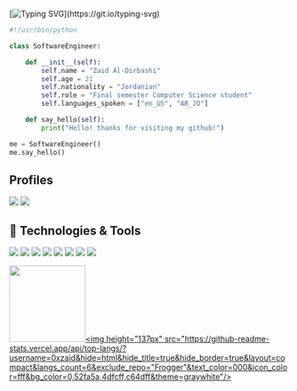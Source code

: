 [![Typing SVG](https://readme-typing-svg.herokuapp.com?font=Ubuntu&size=40&pause=1000&center=true&vCenter=true&width=435&lines=Hello%2C+I'm+Zaid;Coding+.+.+.;Sleeping+.+.+.)](https://git.io/typing-svg)

```python
#!/usr/bin/python

class SoftwareEngineer:

    def __init__(self):
        self.name = "Zaid Al-Dirbashi"
        self.age = 21
        self.nationality = "Jordanian"
        self.role = "Final semester Computer Science student"
        self.languages_spoken = ["en_US", "AR_JO"]

    def say_hello(self):
        print("Hello! thanks for visiting my github!")

me = SoftwareEngineer()
me.say_hello()

```

## Profiles

<a href="https://linkedin.com/in/zaid-al-dirbashi"><img src="https://img.shields.io/badge/Zaid%20Al--Dirbashi-blue?style=flat&logo=Linkedin&logoColor=white"/></a>
<a href="mailto:zaid.aldirbashi@gmail.com"><img src="https://img.shields.io/badge/-zaid.aldirbashi-red?style=flat&logo=Gmail&logoColor=white"/></a>


## 🔧 Technologies & Tools

![](https://img.shields.io/badge/OS-Linux-informational?style=flat&logo=linux&logoColor=white&color=6aa6f8)
![](https://img.shields.io/badge/Editor-VS_Code-informational?style=flat&logo=visual-studio-code&logoColor=white&color=6aa6f8)
![](https://img.shields.io/badge/Code-Python-informational?style=flat&logo=python&logoColor=white&color=6aa6f8)
![](https://img.shields.io/badge/Code-JavaScript-informational?style=flat&logo=javascript&logoColor=white&color=6aa6f8)
![](https://img.shields.io/badge/Code-C-informational?style=flat&logo=C&logoColor=white&color=6aa6f8)
![](https://img.shields.io/badge/Code-Java-informational?style=flat&logo=Java&logoColor=white&color=6aa6f8)
![](https://img.shields.io/badge/Code-HTML-informational?style=flat&logo=HTML&logoColor=white&color=6aa6f8)
![](https://img.shields.io/badge/Code-CSS-informational?style=flat&logo=CSS&logoColor=white&color=6aa6f8)

<a href="https://www.github.com/0xzaid"><img height="137px" src="https://github-readme-stats.vercel.app/api?username=0xzaid&hide_title=true&hide_border=true&show_icons=true&include_all_commits=true&count_private=true&line_height=21&text_color=000&icon_color=000&bg_color=0,ea6161,ffc64d,fffc4d,52fa5a&theme=graywhite" /><!-- wi*quL3fcV --><img height="137px" src="https://github-readme-stats.vercel.app/api/top-langs/?username=0xzaid&hide=html&hide_title=true&hide_border=true&layout=compact&langs_count=6&exclude_repo="Frogger"&text_color=000&icon_color=fff&bg_color=0,52fa5a,4dfcff,c64dff&theme=graywhite"/></a>

